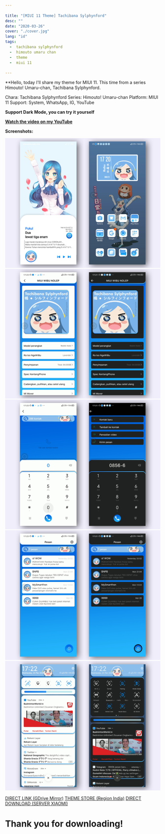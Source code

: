 ```yaml
---

title: "[MIUI 11 Theme] Tachibana Sylphynford"
desc: ""
date: "2020-03-26"
cover: "./cover.jpg"
lang: "id"
tags:
  -  tachibana sylphynford
  -  himouto umaru chan
  -  theme
  -  miui 11

---
```


**Hello, today I'll share my theme for MIUI 11. This time from a series Himouto! Umaru-chan, Tachibana Sylphynford.

Chara: Tachibana Sylphynford
Series: Himouto! Umaru-chan
Platform: MIUI 11
Support: System, WhatsApp, IG, YouTube

**Support Dark Mode, you can try it yourself**

[**Watch the video on my YouTube**](https://www.youtube.com/watch?v=lC97vMN1Th4&t=152s)

**Screenshots:**

![ss1](./cover.jpg)
![ss2](./ss1.jpg)
![ss2](./ss2.jpg)
![ss3](./ss3.jpg)
![ss4](./ss4.jpg)


<a href="http://bit.ly/39nW6Zv" class="btn"><span class="name">DIRECT LINK (GDrive Mirror)</span></a>
<a href="http://zhuti.xiaomi.com/detail/da2f0240-b230-46ac-95fe-e7617d2cf377" class="btn"><span class="name">THEME STORE (Region India)</span></a>
<a href="http://f7.market.xiaomi.com/download/ThemeMarket/0ea66c55809a64d203032b0c0c554489c58851ab9/Sylphynford+v11-1.0.0.0.mtz" class="btn"><span class="name">DIRECT DOWNLOAD (SERVER XIAOMI)</span></a>

# Thank you for downloading!
